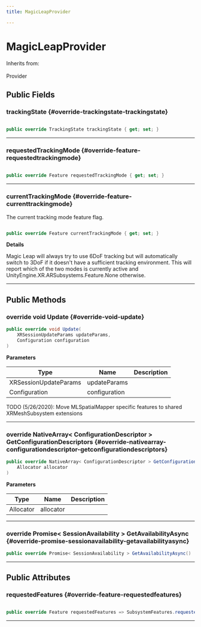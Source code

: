 ```yaml
---
title: MagicLeapProvider

---
```


# MagicLeapProvider







Inherits from: <br></br>Provider




## Public Fields

### trackingState {#override-trackingstate-trackingstate}

```csharp

public override TrackingState trackingState { get; set; }

```






-----------

### requestedTrackingMode {#override-feature-requestedtrackingmode}

```csharp

public override Feature requestedTrackingMode { get; set; }

```






-----------

### currentTrackingMode {#override-feature-currenttrackingmode}

The current tracking mode feature flag. 

```csharp

public override Feature currentTrackingMode { get; set; }

```


**Details**

Magic Leap will always try to use 6DoF tracking but will automatically switch to 3DoF if it doesn't have a sufficient tracking environment. This will report which of the two modes is currently active and  UnityEngine.XR.ARSubsystems.Feature.None  otherwise. 





-----------

## Public Methods

### override void Update {#override-void-update}

```csharp
public override void Update(
    XRSessionUpdateParams updateParams,
    Configuration configuration
)
```


**Parameters**

| Type | Name  | Description  | 
|--|--|--|
| XRSessionUpdateParams |updateParams||
| Configuration |configuration||




TODO (5/26/2020): Move MLSpatialMapper specific features to shared XRMeshSubsystem extensions 



-----------

### override NativeArray&lt; ConfigurationDescriptor &gt; GetConfigurationDescriptors {#override-nativearray-configurationdescriptor-getconfigurationdescriptors}

```csharp
public override NativeArray< ConfigurationDescriptor > GetConfigurationDescriptors(
    Allocator allocator
)
```


**Parameters**

| Type | Name  | Description  | 
|--|--|--|
| Allocator |allocator||






-----------

### override Promise&lt; SessionAvailability &gt; GetAvailabilityAsync {#override-promise-sessionavailability-getavailabilityasync}

```csharp
public override Promise< SessionAvailability > GetAvailabilityAsync()
```






-----------

## Public Attributes

### requestedFeatures {#override-feature-requestedfeatures}

```csharp

public override Feature requestedFeatures => SubsystemFeatures.requestedFeatures;

```






-----------

